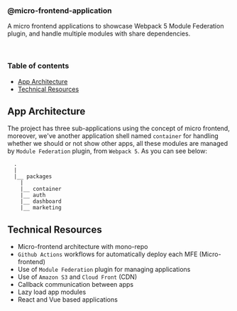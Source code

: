 ### @micro-frontend-application

A micro frontend applications to showcase Webpack 5 Module Federation plugin, and handle multiple modules with share dependencies.

<br>

### Table of contents

- [App Architecture](#app-architecture)
- [Technical Resources](#technical-resources)

## App Architecture

The project has three sub-applications using the concept of micro frontend, moreover, we've another application shell named `container` for handling whether we should or not show other apps, all these modules are managed by `Module Federation` plugin, from `Webpack 5`. As you can see below:

```
  .
  |
  |__ packages
    |
    |__ container
    |__ auth
    |__ dashboard
    |__ marketing
```

## Technical Resources

- Micro-frontend architecture with mono-repo
- `Github Actions` workflows for automatically deploy each MFE (Micro-frontend)
- Use of `Module Federation` plugin for managing applications
- Use of `Amazon S3` and `Cloud Front` (CDN)
- Callback communication between apps
- Lazy load app modules
- React and Vue based applications
